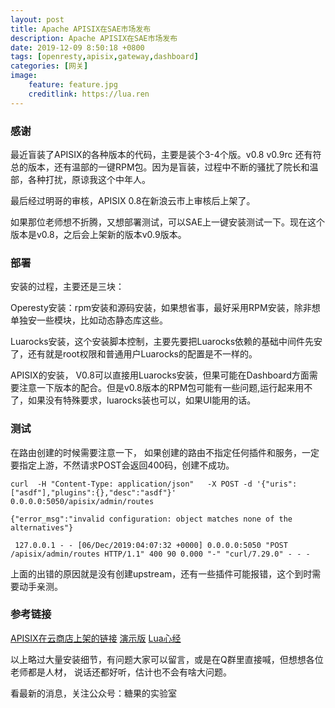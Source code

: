 ```yaml
---
layout: post
title: Apache APISIX在SAE市场发布
description: Apache APISIX在SAE市场发布
date: 2019-12-09 8:50:18 +0800 
tags: [openresty,apisix,gateway,dashboard]
categories: [网关]
image:
    feature: feature.jpg
    creditlink: https://lua.ren 
---
```



### 感谢

最近盲装了APISIX的各种版本的代码，主要是装个3-4个版。v0.8 v0.9rc 还有符总的版本，还有温部的一键RPM包。因为是盲装，过程中不断的骚扰了院长和温部，各种打扰，原谅我这个中年人。

最后经过明哥的审核，APISIX 0.8在新浪云市上审核后上架了。

如果那位老师想不折腾，又想部署测试，可以SAE上一键安装测试一下。现在这个版本是v0.8，之后会上架新的版本v0.9版本。


### 部署

安装的过程，主要还是三块：

Operesty安装：rpm安装和源码安装，如果想省事，最好采用RPM安装，除非想单独安一些模块，比如动态静态库这些。

Luarocks安装，这个安装脚本控制，主要先要把Luarocks依赖的基础中间件先安了，还有就是root权限和普通用户Luarocks的配置是不一样的。

APISIX的安装， V0.8可以直接用Luarocks安装，但果可能在Dashboard方面需要注意一下版本的配合。但是v0.8版本的RPM包可能有一些问题,运行起来用不了，如果没有特殊要求，luarocks装也可以，如果UI能用的话。


### 测试

在路由创建的时候需要注意一下， 如果创建的路由不指定任何插件和服务，一定要指定上游，不然请求POST会返回400码，创建不成功。

```shell
curl  -H "Content-Type: application/json"   -X POST -d '{"uris":["asdf"],"plugins":{},"desc":"asdf"}'   0.0.0.0:5050/apisix/admin/routes

{"error_msg":"invalid configuration: object matches none of the alternatives"}

 127.0.0.1 - - [06/Dec/2019:04:07:32 +0000] 0.0.0.0:5050 "POST /apisix/admin/routes HTTP/1.1" 400 90 0.000 "-" "curl/7.29.0" - - -
```


 上面的出错的原因就是没有创建upstream，还有一些插件可能报错，这个到时需要动手亲测。


### 参考链接
[APISIX在云商店上架的链接](https://market.sinacloud.com/#/dashbord/detail?id=158)
[演示版](http://apisix.applinzi.com/apisix/dashboard)
[Lua心经](https://lua.ren)
    

以上略过大量安装细节，有问题大家可以留言，或是在Q群里直接喊，但想想各位老师都是人材， 说话还都好听，估计也不会有啥大问题。

看最新的消息，关注公众号：糖果的实验室